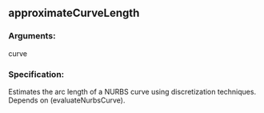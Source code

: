 ## approximateCurveLength
### Arguments: 
curve
### Specification: 
Estimates the arc length of a NURBS curve using discretization techniques. Depends on (evaluateNurbsCurve).
